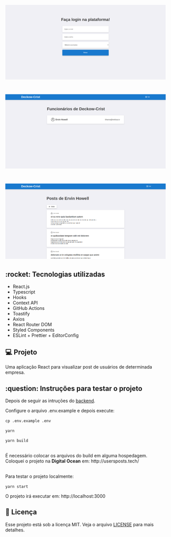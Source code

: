 <h1 align="center">
    <img alt="Screenshot" title="Screenshot" src="screenshots/login.png" width="600px" />
</h1>

<h1 align="center">
    <img alt="Screenshot" title="Screenshot" src="screenshots/users.png" width="600px" />
</h1>

<h1 align="center">
    <img alt="Screenshot" title="Screenshot" src="screenshots/posts.png" width="600px" />
</h1>

<h2>:rocket: Tecnologias utilizadas</h2>
<ul>
  <li>React.js</li>
  <li>Typescript</li>
  <li>Hooks</li>
  <li>Context API</li>
  <li>GitHub Actions</li>
  <li>Toastify</li>
  <li>Axios</li>
  <li>React Router DOM</li>
  <li>Styled Components</li>
  <li>ESLint + Prettier + EditorConfig</li>
</ul>

<h2>💻 Projeto</h2>

Uma aplicação React para visualizar post de usuários de determinada empresa.

<h2>:question: Instruções para testar o projeto</h2>

Depois de seguir as intruções do [backend](https://github.com/henriSandovalSilva/node-user-posts).

Configure o arquivo .env.example e depois execute:

`cp .env.example .env`

`yarn`<br>

`yarn build`

<br />
É necessário colocar os arquivos do build em alguma hospedagem. <br />
Coloquei o projeto na <b>Digital Ocean</b> em: http://usersposts.tech/ <br /> <br />

Para testar o projeto localmente:

`yarn start`

O projeto irá executar em: http://localhost:3000


## :memo: Licença

Esse projeto está sob a licença MIT. Veja o arquivo [LICENSE](LICENSE.md) para mais detalhes.

